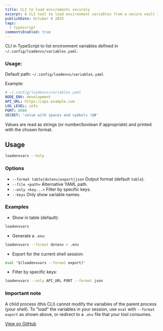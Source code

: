```yaml
---
title: CLI to load enviroments securely
excerpt: A CLI tool to load environment variables from a secure vault into your local environment.
publishDate: Octuber 8 2025
tags:
  - typescript
commentsEnabled: true
---
```


CLI in TypeScript to list environment variables defined in `~/.config/loadenvs/variables.yaml`.

### Usage:

Default path: `~/.config/loadenvs/variables.yaml`

Example:

```yaml
# ~/.config/loadenvs/variables.yaml
NODE_ENV: development
API_URL: https://api.example.com
LOG_LEVEL: info
PORT: 8080
SECRET: 'value with spaces and symbols !@#'
```

Values are read as strings (or number/boolean if appropriate) and printed with the chosen format.

## Usage

```bash
loadenvvars --help
```

### Options

- `--format table|dotenv|export|json` Output format (default `table`).
- `--file <path>` Alternative YAML path.
- `--only <key...>` Filter by specific keys.
- `--keys` Only show variable names.

### Examples

- Show in table (default):

```bash
loadenvvars
```

- Generate a `.env`:

```bash
loadenvvars --format dotenv > .env
```

- Export for the current shell session:

```bash
eval "$(loadenvvars --format export)"
```

- Filter by specific keys:

```bash
loadenvvars --only API_URL PORT --format json
```

### Important note

A child process (this CLI) cannot modify the variables of the parent process (your shell). To "load" the variables in your session, use `eval` with `--format export` as shown above, or redirect to a `.env` file that your tool consumes.

[View on GitHub](https://github.com/parraletz/loadenvvars)
